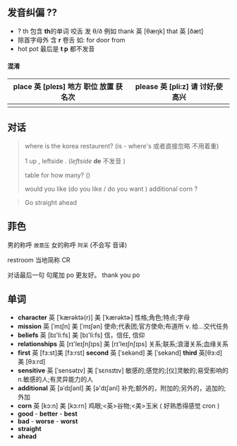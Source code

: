 
## 发音纠偏 ??


- ? th 包含 **th**的单词 咬舌 发 θ/ð  例如  thank 英 [θæŋk] that 英 [ðæt]
- 除首字母外 含 **r** 卷舌 如: for  door from
- hot pot 最后是 **t p** 都不发音

#### 混淆

| place 英 [pleɪs] 地方 职位 放置 获名次 | please 英 [pli:z]   请  讨好;使高兴 |
|--------|--------|
|        |        |

## 对话

> where is the korea restaurent? (is - where's 或者直接忽略 不用着重)
>
> 1 up , leftside . (*leftside*  **de** 不发音 )
>
> table for how many? ()
>
> would you like (do you like / do you want ) additional corn ?

> Go straight ahead

## 菲色

男的称呼 `故意压` 女的称呼 `阿呆`  (不会写 音译)

restroom 当地简称 CR

对话最后一句 句尾加 po 更友好。 thank you po


## 单词

- **character**  英 [ˈkærəktə(r)]   美 [ˈkærəktɚ]  性格;角色;特点;字母
- **mission**  英 [ˈmɪʃn]   美 [ˈmɪʃən] 使命;代表团;官方使命;布道所 v. 给…交代任务
- **beliefs** 英 [bɪ'li:fs]   美 [bɪ'li:fs]   信，信任, 信仰
- **relationships** 英 [rɪ'leɪʃnʃɪps]   美 [rɪ'leɪʃnʃɪps]  关系;联系;浪漫关系;血缘关系
- **first** 英 [fɜ:st]美 [fɜ:rst] **second** 英 [ˈsekənd] 美 [ˈsekənd] **third** 英[θɜ:d]   美 [θɜ:rd]
- **sensitive**  英 [ˈsensətɪv]   美 [ˈsɛnsɪtɪv]  敏感的;感觉的;[仪]灵敏的;易受影响的 n.敏感的人;有灵异能力的人
- **additional** 英 [əˈdɪʃənl]   美 [ə'dɪʃənl]  补充;额外的，附加的;另外的，追加的;外加
- **corn**  英 [kɔ:n]  美 [kɔ:rn] 鸡眼;<英>谷物;<美>玉米  ( 好熟悉得感觉 cron )
- **good** - **better** - **best**
- **bad** - **worse** - **worst**
- **straight**
- **ahead**




